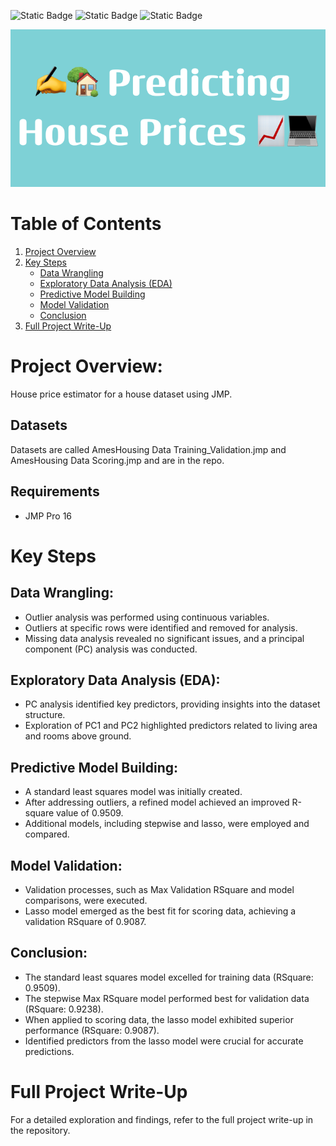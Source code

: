 ![Static Badge](https://img.shields.io/badge/2022-orange)
![Static Badge](https://img.shields.io/badge/Finished%20-green)
![Static Badge](https://img.shields.io/badge/RStudio-lightblue)


![Thumbnail](https://raw.githubusercontent.com/4nuG/predicting-house-prices/main/Predicting_House_Prices.png)

# Table of Contents

1. [Project Overview](#project-overview)
2. [Key Steps](#key-steps)
   - [Data Wrangling](#data-wrangling)
   - [Exploratory Data Analysis (EDA)](#exploratory-data-analysis-eda)
   - [Predictive Model Building](#predictive-model-building)
   - [Model Validation](#model-validation)
   - [Conclusion](#conclusion)
3. [Full Project Write-Up](#full-project-write-up)

# Project Overview:
House price estimator for a house dataset using JMP. 

## Datasets
Datasets are called AmesHousing Data Training_Validation.jmp and AmesHousing Data Scoring.jmp and are in the repo. 

## Requirements
- JMP Pro 16

# Key Steps

## Data Wrangling:
- Outlier analysis was performed using continuous variables.
- Outliers at specific rows were identified and removed for analysis.
- Missing data analysis revealed no significant issues, and a principal component (PC) analysis was conducted.

## Exploratory Data Analysis (EDA):
- PC analysis identified key predictors, providing insights into the dataset structure.
- Exploration of PC1 and PC2 highlighted predictors related to living area and rooms above ground.

## Predictive Model Building:
- A standard least squares model was initially created.
- After addressing outliers, a refined model achieved an improved R-square value of 0.9509.
- Additional models, including stepwise and lasso, were employed and compared.

## Model Validation:
- Validation processes, such as Max Validation RSquare and model comparisons, were executed.
- Lasso model emerged as the best fit for scoring data, achieving a validation RSquare of 0.9087.

## Conclusion:
- The standard least squares model excelled for training data (RSquare: 0.9509).
- The stepwise Max RSquare model performed best for validation data (RSquare: 0.9238).
- When applied to scoring data, the lasso model exhibited superior performance (RSquare: 0.9087).
- Identified predictors from the lasso model were crucial for accurate predictions.

# Full Project Write-Up
For a detailed exploration and findings, refer to the full project write-up in the repository.

